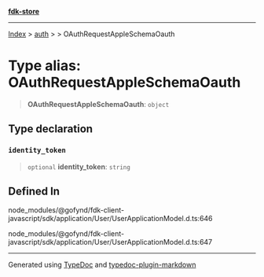 [**fdk-store**](../../../README.md)
***

[Index](../../../API.md) > [auth](../../README.md) > [<internal>](../README.md) > OAuthRequestAppleSchemaOauth

# Type alias: OAuthRequestAppleSchemaOauth

> **OAuthRequestAppleSchemaOauth**: `object`

## Type declaration

### `identity_token`

> `optional` **identity\_token**: `string`

## Defined In

node\_modules/@gofynd/fdk-client-javascript/sdk/application/User/UserApplicationModel.d.ts:646

node\_modules/@gofynd/fdk-client-javascript/sdk/application/User/UserApplicationModel.d.ts:647

***
Generated using [TypeDoc](https://typedoc.org/) and [typedoc-plugin-markdown](https://www.npmjs.com/package/typedoc-plugin-markdown)
